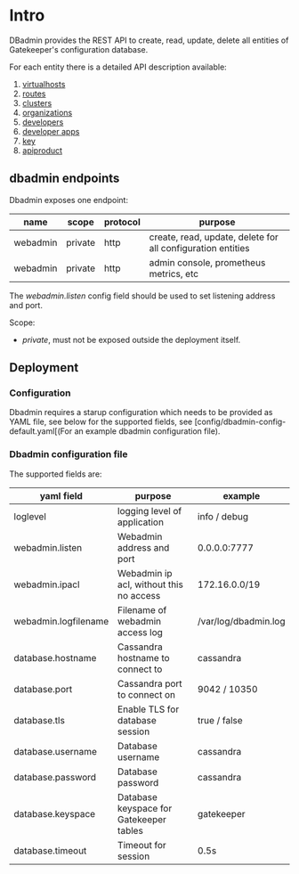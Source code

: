 # Intro

DBadmin provides the REST API to create, read, update, delete all entities of Gatekeeper's configuration database.

For each entity there is a detailed API description available:

1. [virtualhosts](docs/api/virtualhost.md)
2. [routes](docs/api/route.md)
3. [clusters](docs/api/cluster.md)
4. [organizations](docs/api/organization.md)
5. [developers](docs/api/developer.md)
6. [developer apps](docs/api/developerapp.md)
7. [key](docs/api/key.md)
8. [apiproduct](docs/api/apiproduct.md)

## dbadmin endpoints

Dbadmin exposes one endpoint:

| name     | scope   | protocol | purpose                                                     |
| -------- | ------- | -------- | ----------------------------------------------------------- |
| webadmin | private | http     | create, read, update, delete for all configuration entities |
| webadmin | private | http     | admin console, prometheus metrics, etc                      |

The _webadmin.listen_ config field should be used to set listening address and port.

Scope:

- _private_, must not be exposed outside the deployment itself.

## Deployment

### Configuration

Dbadmin requires a starup configuration which needs to be provided as YAML file, see below for the supported fields, see [config/dbadmin-config-default.yaml[(For an example dbadmin configuration file).

### Dbadmin configuration file

The supported fields are:

| yaml field           | purpose                                 | example              |
| -------------------- | --------------------------------------- | -------------------- |
| loglevel             | logging level of application            | info / debug         |
| webadmin.listen      | Webadmin address and port               | 0.0.0.0:7777         |
| webadmin.ipacl       | Webadmin ip acl, without this no access | 172.16.0.0/19        |
| webadmin.logfilename | Filename of webadmin access log         | /var/log/dbadmin.log |
| database.hostname    | Cassandra hostname to connect to        | cassandra            |
| database.port        | Cassandra port to connect on            | 9042 / 10350         |
| database.tls         | Enable TLS for database session         | true / false         |
| database.username    | Database username                       | cassandra            |
| database.password    | Database password                       | cassandra            |
| database.keyspace    | Database keyspace for Gatekeeper tables | gatekeeper           |
| database.timeout     | Timeout for session                     | 0.5s                 |
